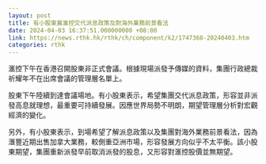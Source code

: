 ```yaml
---
layout: post
title: 有小股東冀滙控交代派息政策及對海外業務前景看法
date: 2024-04-03 16:37:51.000000000 +08:00
link: https://news.rthk.hk/rthk/ch/component/k2/1747368-20240403.htm
categories: rthk
---
```


滙控下午在香港召開股東非正式會議。根據現場派發予傳媒的資料，集團行政總裁祈耀年不在出席會議的管理層名單上。

股東下午陸續到達會議場地。有小股東表示，希望集團交代派息政策，形容並非派發高息就理想，最重要可持續發展。因應世界局勢不明朗，期望管理層分析對宏觀經濟的變化。

另外，有小股東表示，到場希望了解派息政策以及集團對海外業務前景看法，因為𣾀豐近期出售加拿大業務，較側重亞洲市場，形容發展方向似乎不太平衡。該小股東期望，集團重新派發早前取消派發的股息，又形容對滙控股價並無期望。
